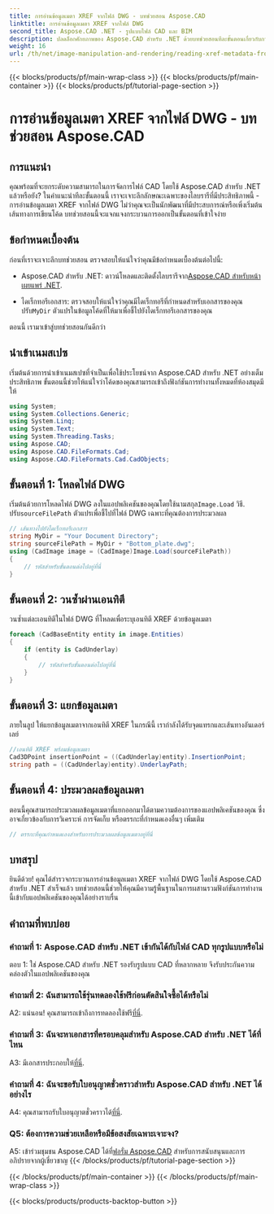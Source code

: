 ```yaml
---
title: การอ่านข้อมูลเมตา XREF จากไฟล์ DWG - บทช่วยสอน Aspose.CAD
linktitle: การอ่านข้อมูลเมตา XREF จากไฟล์ DWG
second_title: Aspose.CAD .NET - รูปแบบไฟล์ CAD และ BIM
description: ปลดล็อกศักยภาพของ Aspose.CAD สำหรับ .NET ด้วยบทช่วยสอนทีละขั้นตอนเกี่ยวกับการอ่านข้อมูลเมตา XREF จากไฟล์ DWG
weight: 16
url: /th/net/image-manipulation-and-rendering/reading-xref-metadata-from-dwg/
---
```


{{< blocks/products/pf/main-wrap-class >}}
{{< blocks/products/pf/main-container >}}
{{< blocks/products/pf/tutorial-page-section >}}

# การอ่านข้อมูลเมตา XREF จากไฟล์ DWG - บทช่วยสอน Aspose.CAD

## การแนะนำ

คุณพร้อมที่จะยกระดับความสามารถในการจัดการไฟล์ CAD โดยใช้ Aspose.CAD สำหรับ .NET แล้วหรือยัง? ในคำแนะนำทีละขั้นตอนนี้ เราจะเจาะลึกลักษณะเฉพาะของไลบรารีที่มีประสิทธิภาพนี้ - การอ่านข้อมูลเมตา XREF จากไฟล์ DWG ไม่ว่าคุณจะเป็นนักพัฒนาที่มีประสบการณ์หรือเพิ่งเริ่มต้นเส้นทางการเขียนโค้ด บทช่วยสอนนี้จะแจกแจงกระบวนการออกเป็นขั้นตอนที่เข้าใจง่าย

## ข้อกำหนดเบื้องต้น

ก่อนที่เราจะเจาะลึกบทช่วยสอน ตรวจสอบให้แน่ใจว่าคุณมีข้อกำหนดเบื้องต้นต่อไปนี้:

-  Aspose.CAD สำหรับ .NET: ดาวน์โหลดและติดตั้งไลบรารีจาก[Aspose.CAD สำหรับหน้าเผยแพร่ .NET](https://releases.aspose.com/cad/net/).

-  ไดเร็กทอรีเอกสาร: ตรวจสอบให้แน่ใจว่าคุณมีไดเร็กทอรีที่กำหนดสำหรับเอกสารของคุณ ปรับ`MyDir` ตัวแปรในข้อมูลโค้ดที่ให้มาเพื่อชี้ไปยังไดเร็กทอรีเอกสารของคุณ

ตอนนี้ เรามาเข้าสู่บทช่วยสอนกันดีกว่า

## นำเข้าเนมสเปซ

เริ่มต้นด้วยการนำเข้าเนมสเปซที่จำเป็นเพื่อใช้ประโยชน์จาก Aspose.CAD สำหรับ .NET อย่างเต็มประสิทธิภาพ ขั้นตอนนี้ช่วยให้แน่ใจว่าโค้ดของคุณสามารถเข้าถึงฟังก์ชันการทำงานทั้งหมดที่ห้องสมุดมีให้

```csharp
using System;
using System.Collections.Generic;
using System.Linq;
using System.Text;
using System.Threading.Tasks;
using Aspose.CAD;
using Aspose.CAD.FileFormats.Cad;
using Aspose.CAD.FileFormats.Cad.CadObjects;
```

## ขั้นตอนที่ 1: โหลดไฟล์ DWG

 เริ่มต้นด้วยการโหลดไฟล์ DWG ลงในแอปพลิเคชันของคุณโดยใช้นามสกุล`Image.Load` วิธี. ปรับ`sourceFilePath` ตัวแปรเพื่อชี้ไปที่ไฟล์ DWG เฉพาะที่คุณต้องการประมวลผล

```csharp
// เส้นทางไปยังไดเร็กทอรีเอกสาร
string MyDir = "Your Document Directory";
string sourceFilePath = MyDir + "Bottom_plate.dwg";
using (CadImage image = (CadImage)Image.Load(sourceFilePath))
{
    // รหัสสำหรับขั้นตอนต่อไปอยู่ที่นี่
}
```

## ขั้นตอนที่ 2: วนซ้ำผ่านเอนทิตี

วนซ้ำแต่ละเอนทิตีในไฟล์ DWG ที่โหลดเพื่อระบุเอนทิตี XREF ด้วยข้อมูลเมตา

```csharp
foreach (CadBaseEntity entity in image.Entities)
{
    if (entity is CadUnderlay)
    {
        // รหัสสำหรับขั้นตอนต่อไปอยู่ที่นี่
    }
}
```

## ขั้นตอนที่ 3: แยกข้อมูลเมตา

ภายในลูป ให้แยกข้อมูลเมตาจากเอนทิตี XREF ในกรณีนี้ เรากำลังได้รับจุดแทรกและเส้นทางอันเดอร์เลย์

```csharp
//เอนทิตี XREF พร้อมข้อมูลเมตา
Cad3DPoint insertionPoint = ((CadUnderlay)entity).InsertionPoint;
string path = ((CadUnderlay)entity).UnderlayPath;
```

## ขั้นตอนที่ 4: ประมวลผลข้อมูลเมตา

ตอนนี้คุณสามารถประมวลผลข้อมูลเมตาที่แยกออกมาได้ตามความต้องการของแอปพลิเคชันของคุณ ซึ่งอาจเกี่ยวข้องกับการวิเคราะห์ การจัดเก็บ หรือตรรกะที่กำหนดเองอื่นๆ เพิ่มเติม

```csharp
// ตรรกะที่คุณกำหนดเองสำหรับการประมวลผลข้อมูลเมตาอยู่ที่นี่
```

## บทสรุป

ยินดีด้วย! คุณได้สำรวจกระบวนการอ่านข้อมูลเมตา XREF จากไฟล์ DWG โดยใช้ Aspose.CAD สำหรับ .NET สำเร็จแล้ว บทช่วยสอนนี้ช่วยให้คุณมีความรู้พื้นฐานในการผสานรวมฟังก์ชันการทำงานนี้เข้ากับแอปพลิเคชันของคุณได้อย่างราบรื่น

## คำถามที่พบบ่อย

### คำถามที่ 1: Aspose.CAD สำหรับ .NET เข้ากันได้กับไฟล์ CAD ทุกรูปแบบหรือไม่

ตอบ 1: ใช่ Aspose.CAD สำหรับ .NET รองรับรูปแบบ CAD ที่หลากหลาย จึงรับประกันความคล่องตัวในแอปพลิเคชันของคุณ

### คำถามที่ 2: ฉันสามารถใช้รุ่นทดลองใช้ฟรีก่อนตัดสินใจซื้อได้หรือไม่

 A2: แน่นอน! คุณสามารถเข้าถึงการทดลองใช้ฟรี[ที่นี่](https://releases.aspose.com/).

### คำถามที่ 3: ฉันจะหาเอกสารที่ครอบคลุมสำหรับ Aspose.CAD สำหรับ .NET ได้ที่ไหน

 A3: มีเอกสารประกอบให้[ที่นี่](https://reference.aspose.com/cad/net/).

### คำถามที่ 4: ฉันจะขอรับใบอนุญาตชั่วคราวสำหรับ Aspose.CAD สำหรับ .NET ได้อย่างไร

 A4: คุณสามารถรับใบอนุญาตชั่วคราวได้[ที่นี่](https://purchase.aspose.com/temporary-license/).

### Q5: ต้องการความช่วยเหลือหรือมีข้อสงสัยเฉพาะเจาะจง?

 A5: เข้าร่วมชุมชน Aspose.CAD ได้ที่[ฟอรั่ม Aspose.CAD](https://forum.aspose.com/c/cad/19) สำหรับการสนับสนุนและการอภิปรายจากผู้เชี่ยวชาญ
{{< /blocks/products/pf/tutorial-page-section >}}

{{< /blocks/products/pf/main-container >}}
{{< /blocks/products/pf/main-wrap-class >}}

{{< blocks/products/products-backtop-button >}}
